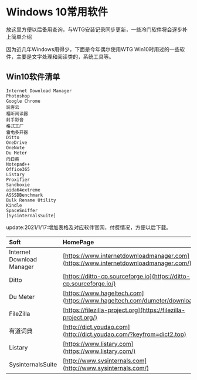 # Windows 10常用软件

放这里方便以后备用查询，与WTG安装记录同步更新，一些冷门软件将会逐步补上简单介绍

因为近几年Windows用得少，下面是今年偶尔使用WTG Win10时用过的一些软件，主要是文字处理和阅读类的，系统工具等。

## Win10软件清单

```text
Internet Download Manager
Photoshop
Google Chrome
玩客云
福昕阅读器
射手影音
格式工厂
雷电多开器
Ditto
OneDrive
OneNote
Du Meter
向日葵
Notepad++
Office365
Listary
Proxifier
Sandboxie
aida64extreme
ASSSDBenchmark
Bulk Rename Utility
Kindle
SpaceSniffer
[SysinternalsSuite]
```

update:2021/1/17:增加表格及对应软件官网，付费情况，方便以后下载。

| Soft | HomePage | Licnese |
| :--- | :--- | :--- |
| Internet Download Manager | [https://www.internetdownloadmanager.com](https://www.internetdownloadmanager.com/) |  Purchased |
| Ditto | [https://ditto-cp.sourceforge.io](https://ditto-cp.sourceforge.io/) | Free |
| Du Meter | [https://www.hageltech.com](https://www.hageltech.com/dumeter/download) | Purchased |
| FileZilla | [https://filezilla-project.org](https://filezilla-project.org/) | Free |
| 有道词典 | [http://dict.youdao.com](http://dict.youdao.com/?keyfrom=dict2.top) |  |
| Listary | [https://www.listary.com](https://www.listary.com/) | Purchased |
| SysinternalsSuite | [http://www.sysinternals.com](http://www.sysinternals.com/) | Free |

